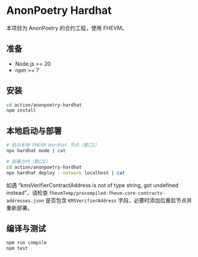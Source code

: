 # AnonPoetry Hardhat

本项目为 AnonPoetry 的合约工程，使用 FHEVM。

## 准备
- Node.js >= 20
- npm >= 7

## 安装
```bash
cd action/anonpoetry-hardhat
npm install
```

## 本地启动与部署
```bash
# 启动本地 FHEVM Hardhat 节点（窗口1）
npx hardhat node | cat

# 部署合约（窗口2）
cd action/anonpoetry-hardhat
npx hardhat deploy --network localhost | cat
```

如遇 “kmsVerifierContractAddress is not of type string, got undefined instead”，请检查 `fhevmTemp/precompiled-fhevm-core-contracts-addresses.json` 是否包含 `KMSVerifierAddress` 字段，必要时添加后重启节点并重新部署。

## 编译与测试
```bash
npm run compile
npm test
```


